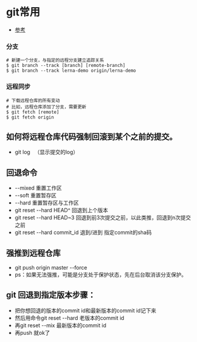 # git常用
- [参考](https://gitee.com/all-about-git)
### 分支
```
# 新建一个分支，与指定的远程分支建立追踪关系
$ git branch --track [branch] [remote-branch]
$ git branch --track lerna-demo origin/lerna-demo
```
### 远程同步
```
# 下载远程仓库的所有变动
# 比如，远程仓库添加了分支，需要更新
$ git fetch [remote]
$ git fetch origin
```


## 如何将远程仓库代码强制回滚到某个之前的提交。
- git log   （显示提交的log）
## 回退命令
- --mixed 重置工作区
- --soft 重置暂存区
- --hard 重置暂存区与工作区
- git reset --hard HEAD^ 回退到上个版本
- git reset --hard HEAD~3 回退到前3次提交之前，以此类推，回退到n次提交之前
- git reset --hard commit_id 退到/进到 指定commit的sha码

## 强推到远程仓库
- git push origin master --force
- ps：如果无法强推，可能是分支处于保护状态，先在后台取消该分支保护。

## git 回退到指定版本步骤：
- 把你想回退的版本的commit id和最新版本的commit id记下来
- 然后用命令git reset --hard 老版本的commit id
- 再git reset --mix 最新版本的commit id
- 再push 就ok了